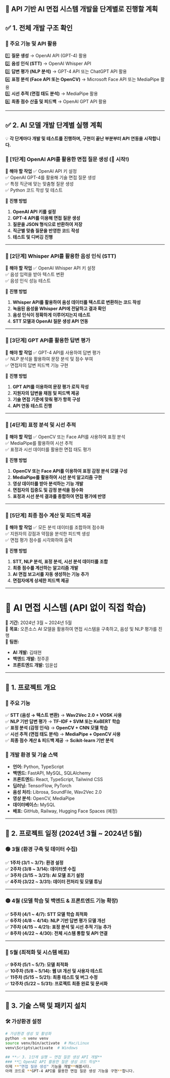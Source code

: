 📌 **API 기반 AI 면접 시스템 개발을 단계별로 진행할 계획**
---

## **✅ 1. 전체 개발 구조 확인**
### **📌 주요 기능 및 API 활용**
1️⃣ **질문 생성** → OpenAI API (GPT-4) 활용  
2️⃣ **음성 인식 (STT)** → OpenAI Whisper API  
3️⃣ **답변 평가 (NLP 분석)** → GPT-4 API 또는 ChatGPT API 활용  
4️⃣ **표정 분석 (Face API 또는 OpenCV)** → Microsoft Face API 또는 MediaPipe 활용  
5️⃣ **시선 추적 (면접 태도 분석)** → MediaPipe 활용  
6️⃣ **최종 점수 산출 및 피드백** → OpenAI GPT API 활용  

---

## **✅ 2. AI 모델 개발 단계별 실행 계획**
💡 **각 단계마다 개발 및 테스트를 진행하며, 구현이 끝난 부분부터 API 연동을 시작합니다.**

### **🔹 [1단계] OpenAI API를 활용한 면접 질문 생성** (🚀 시작!)
📌 **해야 할 작업**
✅ OpenAI API 키 설정  
✅ OpenAI GPT-4를 활용해 기술 면접 질문 생성  
✅ 특정 직군에 맞는 맞춤형 질문 생성  
✅ Python 코드 작성 및 테스트  

📌 **진행 방법**
1. **OpenAI API 키를 설정**  
2. **GPT-4 API를 이용해 면접 질문 생성**  
3. **질문을 JSON 형식으로 반환하여 저장**  
4. **직군별 맞춤 질문을 반영한 코드 작성**  
5. **테스트 및 디버깅 진행**

---

### **🔹 [2단계] Whisper API를 활용한 음성 인식 (STT)**
📌 **해야 할 작업**
✅ OpenAI Whisper API 키 설정  
✅ 음성 입력을 받아 텍스트 변환  
✅ 음성 인식 성능 테스트  

📌 **진행 방법**
1. **Whisper API를 활용하여 음성 데이터를 텍스트로 변환하는 코드 작성**  
2. **녹음된 음성을 Whisper API에 전달하고 결과 확인**  
3. **음성 인식이 정확하게 이루어지는지 테스트**  
4. **STT 모델과 OpenAI 질문 생성 API 연동**

---

### **🔹 [3단계] GPT API를 활용한 답변 평가**
📌 **해야 할 작업**
✅ GPT-4 API를 사용하여 답변 평가  
✅ NLP 분석을 활용하여 문장 분석 및 점수 부여  
✅ 면접자의 답변 피드백 기능 구현  

📌 **진행 방법**
1. **GPT API를 이용하여 문장 평가 로직 작성**  
2. **지원자의 답변을 채점 및 피드백 제공**  
3. **기술 면접 기준에 맞춰 평가 항목 구성**  
4. **API 연동 테스트 진행**

---

### **🔹 [4단계] 표정 분석 및 시선 추적**
📌 **해야 할 작업**
✅ OpenCV 또는 Face API를 사용하여 표정 분석  
✅ MediaPipe를 활용하여 시선 추적  
✅ 표정과 시선 데이터를 활용한 면접 태도 평가  

📌 **진행 방법**
1. **OpenCV 또는 Face API를 이용하여 표정 감정 분석 모델 구성**  
2. **MediaPipe를 활용하여 시선 분석 알고리즘 구현**  
3. **영상 데이터를 받아 분석하는 기능 개발**  
4. **면접자의 집중도 및 감정 분석을 점수화**  
5. **표정과 시선 분석 결과를 종합하여 면접 평가에 반영**

---

### **🔹 [5단계] 최종 점수 계산 및 피드백 제공**
📌 **해야 할 작업**
✅ 모든 분석 데이터를 조합하여 점수화  
✅ 지원자의 강점과 약점을 분석한 피드백 생성  
✅ 면접 평가 점수를 시각화하여 출력  

📌 **진행 방법**
1. **STT, NLP 분석, 표정 분석, 시선 분석 데이터를 조합**  
2. **최종 점수를 계산하는 알고리즘 개발**  
3. **AI 면접 보고서를 자동 생성하는 기능 추가**  
4. **면접자에게 상세한 피드백 제공**

---
# 🎯 AI 면접 시스템 (API 없이 직접 학습)
🚀 **기간:** 2024년 3월 ~ 2024년 5월  
📌 **목표:** 오픈소스 AI 모델을 활용하여 면접 시스템을 구축하고, 음성 및 NLP 평가를 진행  
👥 **팀원:**  
- **AI 개발:** 김태현  
- **백엔드 개발:** 정주훈  
- **프론트엔드 개발:** 임윤섭  

---

## 📌 1. 프로젝트 개요
### 🔹 주요 기능
✅ **STT (음성 → 텍스트 변환)** → **Wav2Vec 2.0 + VOSK 사용**  
✅ **NLP 기반 답변 평가** → **TF-IDF + SVM 또는 KoBERT 학습**  
✅ **표정 분석 (감정 인식)** → **OpenCV + CNN 모델 학습**  
✅ **시선 추적 (면접 태도 분석)** → **MediaPipe + OpenCV 사용**  
✅ **최종 점수 계산 & 피드백 제공** → **Scikit-learn 기반 분석**  

### 🔹 개발 환경 및 기술 스택
- **언어:** Python, TypeScript  
- **백엔드:** FastAPI, MySQL, SQLAlchemy  
- **프론트엔드:** React, TypeScript, Tailwind CSS  
- **딥러닝:** TensorFlow, PyTorch  
- **음성 처리:** Librosa, SoundFile, Wav2Vec 2.0  
- **영상 분석:** OpenCV, MediaPipe  
- **데이터베이스:** MySQL  
- **배포:** GitHub, Railway, Hugging Face Spaces (예정)  

---

## 📌 2. 프로젝트 일정 (2024년 3월 ~ 2024년 5월)

### 🟢 3월 (환경 구축 및 데이터 수집)
✅ **1주차 (3/1 ~ 3/7): 환경 설정**  
✅ **2주차 (3/8 ~ 3/14): 데이터셋 수집**  
✅ **3주차 (3/15 ~ 3/21): AI 모델 초기 설정**  
✅ **4주차 (3/22 ~ 3/31): 데이터 전처리 및 모델 튜닝**  

---

### 🟡 4월 (모델 학습 및 백엔드 & 프론트엔드 기능 확장)
✅ **5주차 (4/1 ~ 4/7): STT 모델 학습 최적화**  
✅ **6주차 (4/8 ~ 4/14): NLP 기반 답변 평가 모델 개선**  
✅ **7주차 (4/15 ~ 4/21): 표정 분석 및 시선 추적 기능 추가**  
✅ **8주차 (4/22 ~ 4/30): 전체 시스템 통합 및 API 연결**  

---

### 🔴 5월 (최적화 및 시스템 배포)
✅ **9주차 (5/1 ~ 5/7): 모델 최적화**  
✅ **10주차 (5/8 ~ 5/14): 웹 UI 개선 및 사용자 테스트**  
✅ **11주차 (5/15 ~ 5/21): 최종 테스트 및 버그 수정**  
✅ **12주차 (5/22 ~ 5/31): 프로젝트 최종 완료 및 문서화**  

---

## 📌 3. 기술 스택 및 패키지 설치
### 🛠️ 가상환경 설정
```bash
# 가상환경 생성 및 활성화
python -m venv venv
source venv/bin/activate  # Mac/Linux
venv\Scripts\activate  # Windows

## **✅ 3. 1단계 실행 – 면접 질문 생성 API 개발**
### **📌 OpenAI API 활용한 질문 생성 코드 작성**
이제 **"면접 질문 생성" 기능을 개발**해봅시다.  
아래 코드로 **GPT-4 API를 활용한 면접 질문 생성 기능을 구현**합니다.  
